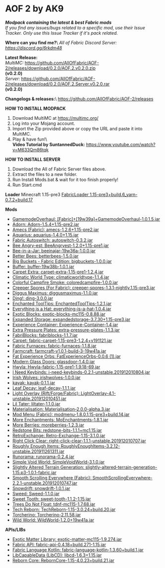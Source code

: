 # AOF 2 by AK9	
***Modpack containing the latest &amp; best Fabric mods*** \
*If you find any issues/bugs related to a specific mod, use their Issue Tracker. Only use this Issue Tracker if it's pack related.* 

**Where can you find me?**\	
*All of Fabric Discord Server: https://discord.gg/6rkdm48*	

**Latest Release:**\
*MultiMC:*
https://github.com/AllOfFabric/AOF-2/releases/download/0.2.0/AOF.2.v0.2.0.zip \
**(v0.2.0)**\
*Server:*
https://github.com/AllOfFabric/AOF-2/releases/download/0.2.0/AOF.2.Server.v0.2.0.rar \
**(v0.2.0)**


**Changelogs & releases:**\	
https://github.com/AllOfFabric/AOF-2/releases	


**HOW TO INSTALL MODPACK**	
1. Download MultiMC at https://multimc.org/	
2. Log into your Mojang account.	
3. Import the Zip provided above or copy the URL and paste it into MultiMC.	
4. Play & have fun!\	
**Video Tutorial by SuntannedDuck:** https://www.youtube.com/watch?v=M633Qm86tqk	

**HOW TO INSTALL SERVER**	
1. Download the All of Fabric Server files above.	
2. Extract the files to a new folder.	
3. Run Install Mods.bat & wait for it too finish properly!
4. Run Start.cmd


**Loader**
Minecraft 1.15-pre3
[FabricLoader 1.15-pre3+build.6_yarn-0.7.2+build.17](https://fabricmc.net)

**Mods**
- [GamemodeOverhaul: [Fabric]+[19w39a]+GamemodeOverhaul-1.0.1.5.jar](https://www.curseforge.com/minecraft/mc-mods/gamemodeoverhaul)
- [Adorn: Adorn-1.5.4+1.15-pre2.jar](https://www.curseforge.com/minecraft/mc-mods/adorn)
- [Amecs (Fabric): amecs-1.2.6+1.15-pre2.jar](https://www.curseforge.com/minecraft/mc-mods/amecs)
- [Aquarius: aquarius-1.4.0+1.15.jar](https://www.curseforge.com/minecraft/mc-mods/aquarius)
- [Fabric Autoswitch: autoswitch-0.3.2.jar](https://www.curseforge.com/minecraft/mc-mods/fabric-autoswitch)
- [Bee Angry-est: BeeAngryest-1.2.0+1.15-pre1.jar](https://www.curseforge.com/minecraft/mc-mods/bee-angry-est)
- [Bee-in-a-Jar: beeinajar-19w36a-1.0.0.jar](https://www.curseforge.com/minecraft/mc-mods/bee-in-a-jar)
- [Better Bees: betterbees-1.5.0.jar](https://www.curseforge.com/minecraft/mc-mods/better-bees)
- [Big Buckets - Fabric Edition: bigbuckets-1.0.0.jar](https://www.curseforge.com/minecraft/mc-mods/bigbuckets-fabric)
- [Buffer: buffer-19w38b-1.0.1.jar](https://www.curseforge.com/minecraft/mc-mods/buffer)
- [Carpet Extra: carpet-extra-1.15-pre1-1.2.4.jar](https://www.curseforge.com/minecraft/mc-mods/carpet-extra)
- [Climatic World Type: climaticworldtype-1.1.4.jar](https://www.curseforge.com/minecraft/mc-mods/climatic-world-type)
- [Colorful Campfire Smoke: coloredcampfire-1.0.0.jar](https://www.curseforge.com/minecraft/mc-mods/colorful-campfire-smoke)
- [Creeper Spores (For Fabric): creeper-spores-1.3.1-nightly.1.15-pre3.jar](https://www.curseforge.com/minecraft/mc-mods/creeper-spores)
- [Diggus Maximus: diggusmaximus-1.1.0.jar](https://www.curseforge.com/minecraft/mc-mods/diggus-maximus)
- [Ding!: ding-3.0.0.jar](https://www.curseforge.com/minecraft/mc-mods/ding-fabric)
- [Enchanted ToolTips: EnchantedToolTips-1.2.1.jar](https://www.curseforge.com/minecraft/mc-mods/enchanted-tooltips)
- [Everything is a Hat: everything-is-a-hat-1.0.4.jar](https://www.curseforge.com/minecraft/mc-mods/everything-is-a-hat)
- [Exotic Blocks: exotic-blocks-mc115-0.8.88.jar](https://www.curseforge.com/minecraft/mc-mods/exotic-blocks)
- [Expanded Storage: expandedstorage-3.7.30+1.15-pre3.jar](https://www.curseforge.com/minecraft/mc-mods/expanded-storage)
- [Experience Container: Experience-Container-1.4.jar](https://www.curseforge.com/minecraft/mc-mods/experience-container)
- [Extra Pressure Plates: extra-pressure-plates-1.1.3.jar](https://www.curseforge.com/minecraft/mc-mods/extra-pressure-plates)
- [FabriBlocks: fabriblocks-1.1.7.jar](https://www.curseforge.com/minecraft/mc-mods/fabriblocks)
- [Carpet: fabric-carpet-1.15-pre3-1.2.4+v191121.jar](https://www.curseforge.com/minecraft/mc-mods/carpet)
- [Fabric Furnaces: fabric-furnaces-1.1.8.jar](https://www.curseforge.com/minecraft/mc-mods/fabric-furnaces)
- [Farmcraft: farmcraft-v1.0.1-build-3-19w41a.jar](https://www.curseforge.com/minecraft/mc-mods/farmcraft)
- [Fat Experience Orbs: FatExperienceOrbs-0.0.6 (1).jar](https://www.curseforge.com/minecraft/mc-mods/fat-experience-orbs)
- [Modern Glass Doors: glassdoor-1.4.0.jar](https://www.curseforge.com/minecraft/mc-mods/modern-glass-doors)
- [Hwyla: Hwyla-fabric-1.15-pre1-1.9.18-69.jar](https://www.curseforge.com/minecraft/mc-mods/hwyla)
- [I Need Keybinds: i-need-keybinds-0.2.1-unstable.201912010804.jar](https://www.curseforge.com/minecraft/mc-mods/i-need-keybinds)
- [Irish Wolves: irishwolves-1.0.0.jar](https://www.curseforge.com/minecraft/mc-mods/irish-wolves)
- [kayak: kayak-0.1.1.jar](https://www.curseforge.com/minecraft/mc-mods/kayak)
- [Leaf Decay: leaf-decay-1.1.1.jar](https://www.curseforge.com/minecraft/mc-mods/leaf-decay)
- [Light Overlay (Rift/Forge/Fabric): LightOverlay-4.1-unstable.201912010451.jar](https://www.curseforge.com/minecraft/mc-mods/light-overlay)
- [Lil Tater: liltater-1.1.0.jar](https://www.curseforge.com/minecraft/mc-mods/lil-tater)
- [Materialisation: Materialisation-2.0.0-alpha.3.jar](https://www.curseforge.com/minecraft/mc-mods/materialisation)
- [Mod Menu (Fabric): modmenu-1.8.0.1.15-pre3+build.14.jar](https://www.curseforge.com/minecraft/mc-mods/modmenu)
- [More Enchantments: MoEnchantments-1.8.1.jar](https://www.curseforge.com/minecraft/mc-mods/fabric-more-enchantments)
- [More Berries: moreberries-1.2.3.jar](https://www.curseforge.com/minecraft/mc-mods/more-berries)
- [Redstone Bits: redstone-bits-1.1.1+mc1.15.jar](https://www.curseforge.com/minecraft/mc-mods/redstone-bits)
- [RetroExchange: Retro-Exchange-1.15-3.1.0.jar](https://www.curseforge.com/minecraft/mc-mods/retroexchange)
- [Right Click Clear: right-click-clear-1.1.1-unstable.201912010707.jar](https://www.curseforge.com/minecraft/mc-mods/right-click-clear)
- [Roughly Enough Items: RoughlyEnoughItems-3.2.12-unstable.201911261311.jar](https://www.curseforge.com/minecraft/mc-mods/roughly-enough-items)
- [Runorama: runorama-0.2.4.jar](https://www.curseforge.com/minecraft/mc-mods/runorama)
- [Simple Void World: SimpleVoidWorld-3.1.0.jar](https://www.curseforge.com/minecraft/mc-mods/simple-void-world)
- [Slightly Altered Terrain Generation: slightly-altered-terrain-generation-1.15.p3-1.0.1-fabric.jar](https://www.curseforge.com/minecraft/mc-mods/slightly-altered-terrain-generation)
- [Smooth Scrolling Everywhere (Fabric): SmoothScrollingEverywhere-2.2.1-unstable.201912010747.jar](https://www.curseforge.com/minecraft/mc-mods/smooth-scrolling-everywhere-fabric)
- [Snowdrift: snowdrift-1.0.1.jar](https://www.curseforge.com/minecraft/mc-mods/snowdrift)
- [Sweed: Sweed-1.1.0.jar](https://www.curseforge.com/minecraft/mc-mods/sweed)
- [Sweet Tooth: sweet-tooth-1.1.2-1.15.jar](https://www.curseforge.com/minecraft/mc-mods/sweet-tooth)
- [Trees Do Not Float: tdnf-mc115-1.7.68.jar](https://www.curseforge.com/minecraft/mc-mods/trees-do-not-float)
- [Tech Reborn: TechReborn-1.15-3.0.24+build.20.jar](https://www.curseforge.com/minecraft/mc-mods/techreborn)
- [Torcherino: Torcherino-2.11.58.jar](https://www.curseforge.com/minecraft/mc-mods/torcherino)
- [Wild World: WildWorld-1.2.0+19w41a.jar](https://www.curseforge.com/minecraft/mc-mods/wild-world)

**APIs/LIBs**
- [Exotic Matter Library: exotic-matter-mc115-1.9.274.jar](https://www.curseforge.com/minecraft/mc-mods/exotic-matter-library)
- [Fabric API: fabric-api-0.4.18+build.271-1.15.jar](https://www.curseforge.com/minecraft/mc-mods/fabric-api)
- [Fabric Language Kotlin: fabric-language-kotlin-1.3.60+build.1.jar](https://www.curseforge.com/minecraft/mc-mods/fabric-language-kotlin)
- [LibCapableData (LibCD): libcd-1.6.3+1.15.jar](https://www.curseforge.com/minecraft/mc-mods/libcd)
- [Reborn Core: RebornCore-1.15-4.0.23+build.21.jar](https://www.curseforge.com/minecraft/mc-mods/reborncore)
